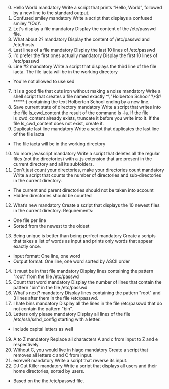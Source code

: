 0. Hello World mandatory
Write a script that prints “Hello, World”, followed by a new line to the standard output.
1. Confused smiley mandatory
Write a script that displays a confused smiley "(Ôo)'.
2. Let's display a file mandatory
Display the content of the /etc/passwd file.
3. What about 2? mandatory
Display the content of /etc/passwd and /etc/hosts
4. Last lines of a file mandatory
Display the last 10 lines of /etc/passwd
5. I'd prefer the first ones actually mandatory
Display the first 10 lines of /etc/passwd
6. Line #2 mandatory
Write a script that displays the third line of the file iacta.
The file iacta will be in the working directory
* You're not allowed to use sed
7. It is a good file that cuts iron without making a noise mandatory
Write a shell script that creates a file named exactly \*\\'"Holberton School"\'\\*$\?\*\*\*\*\*:) containing the text Holberton School ending by a new line.
8. Save current state of directory mandatory
Write a script that writes into the file ls_cwd_content the result of the command ls -la. If the file ls_cwd_content already exists, truncate it before you write into it. If the file ls_cwd_content does not exist, create it.
9. Duplicate last line mandatory
Write a script that duplicates the last line of the file iacta
* The file iacta will be in the working directory
10. No more javascript mandatory
Write a script that deletes all the regular files (not the directories) with a .js extension that are present in the current directory and all its subfolders.
11. Don't just count your directories, make your directories count mandatory
Write a script that counts the number of directories and sub-directories in the current directory.
* The current and parent directories should not be taken into account
* Hidden directories should be counted
12. What’s new mandatory
Create a script that displays the 10 newest files in the current directory.
Requirements:
* One file per line
* Sorted from the newest to the oldest
13. Being unique is better than being perfect mandatory
Create a scripts that takes a list of words as input and prints only words that appear exactly once.
* Input format: One line, one word
* Output format: One line, one word sorted by ASCII order
14. It must be in that file mandatory
Display lines containing the pattern "root" from the file /etc/passwd
15. Count that word mandatory
Display the number of lines that contain the pattern "bin" in the file /etc/passwd
16. What's next? mandatory
Display lines containing the pattern "root" and 3 lines after them in the file /etc/passwd.
17. I hate bins mandatory
Display all the lines in the file /etc/passwd that do not contain the pattern "bin".
18. Letters only please mandatory
Display all lines of the file /etc/ssh/sshd_config starting with a letter.
* include capital letters as well
19. A to Z mandatory
Replace all characters A and c from input to Z and e respectively.
20. Without C, you would live in hiago mandatory
Create a script that removes all letters c and C from input.
21. esreveR mandatory
Write a script that reverse its input.
22. DJ Cut Killer mandatory
Write a script that displays all users and their home directories, sorted by users.
* Based on the the /etc/passwd file.

